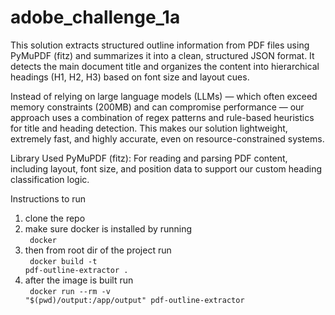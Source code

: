 # adobe_challenge_1a

This solution extracts structured outline information from PDF files using PyMuPDF (fitz) and summarizes it into a clean, structured JSON format. It detects the main document title and organizes the content into hierarchical headings (H1, H2, H3) based on font size and layout cues.

Instead of relying on large language models (LLMs) — which often exceed memory constraints (200MB) and can compromise performance — our approach uses a combination of regex patterns and rule-based heuristics for title and heading detection. This makes our solution lightweight, extremely fast, and highly accurate, even on resource-constrained systems.

Library Used
PyMuPDF (fitz): For reading and parsing PDF content, including layout, font size, and position data to support our custom heading classification logic.

Instructions to run

1. clone the repo
2. make sure docker is installed by running <br><code> docker </code>
3. then from root dir of the project run <br><code> docker build -t pdf-outline-extractor . </code>
4. after the image is built run <br><code> docker run --rm -v "$(pwd)/output:/app/output" pdf-outline-extractor </code>
